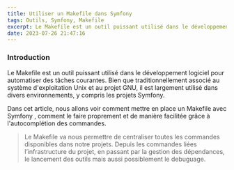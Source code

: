 ```yaml
---
title: Utiliser un Makefile dans Symfony
tags: Outils, Symfony, Makefile
excerpt: Le Makefile est un outil puissant utilisé dans le développement logiciel pour automatiser des tâches courantes. Bien que traditionnellement associé au système d'exploitation Unix et au projet GNU, il est largement utilisé dans divers environnements, y compris les projets Symfony. 
date: 2023-07-26 21:47:16
---
```

### Introduction

Le Makefile est un outil puissant utilisé dans le développement logiciel pour automatiser des tâches courantes. Bien que traditionnellement associé au système d'exploitation Unix et au projet GNU, il est largement utilisé dans divers environnements, y compris les projets Symfony. 

Dans cet article, nous allons voir comment mettre en place un Makefile avec Symfony , comment le faire proprement et de manière facilitée grâce à l'autocomplétion des commandes.

> Le Makefile va nous permettre de centraliser toutes les commandes disponibles dans notre projets. Depuis les commandes liées l’infrastructure du projet, en passant par la gestion des dépendances, le lancement des outils mais aussi possiblement le debuguage.
> 
